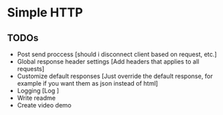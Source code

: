 # Simple HTTP

## TODOs
  - Post send proccess [should i disconnect client based on request, etc.]
  - Global response header settings [Add headers that applies to all requests]
  - Customize default responses [Just override the default response, for example if you want them as json instead of html]
  - Logging [Log <client ip:port> <route> <method> <status code response>]
  - Write readme
  - Create video demo